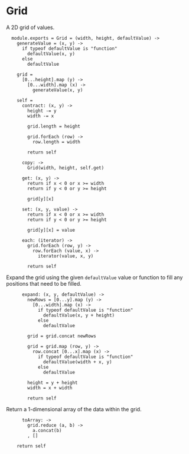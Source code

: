 Grid
====

A 2D grid of values.

      module.exports = Grid = (width, height, defaultValue) ->
        generateValue = (x, y) ->
          if typeof defaultValue is "function"
            defaultValue(x, y)
          else
            defaultValue

        grid =
          [0...height].map (y) ->
            [0...width].map (x) ->
              generateValue(x, y)

        self =
          contract: (x, y) ->
            height -= y
            width -= x

            grid.length = height

            grid.forEach (row) ->
              row.length = width

            return self

          copy: ->
            Grid(width, height, self.get)

          get: (x, y) ->
            return if x < 0 or x >= width
            return if y < 0 or y >= height

            grid[y][x]

          set: (x, y, value) ->
            return if x < 0 or x >= width
            return if y < 0 or y >= height

            grid[y][x] = value

          each: (iterator) ->
            grid.forEach (row, y) ->
              row.forEach (value, x) ->
                iterator(value, x, y)

            return self

Expand the grid using the given `defaultValue` value or function to fill any
positions that need to be filled.

          expand: (x, y, defaultValue) ->
            newRows = [0...y].map (y) ->
              [0...width].map (x) ->
                if typeof defaultValue is "function"
                  defaultValue(x, y + height)
                else
                  defaultValue

            grid = grid.concat newRows

            grid = grid.map (row, y) ->
              row.concat [0...x].map (x) ->
                if typeof defaultValue is "function"
                  defaultValue(width + x, y)
                else
                  defaultValue

            height = y + height
            width = x + width

            return self

Return a 1-dimensional array of the data within the grid.

          toArray: ->
            grid.reduce (a, b) ->
              a.concat(b)
            , []

        return self
